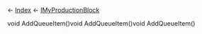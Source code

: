 ← [Index](Api-Index) ← [IMyProductionBlock](Sandbox.ModAPI.Ingame.IMyProductionBlock)

void AddQueueItem()void AddQueueItem()void AddQueueItem()